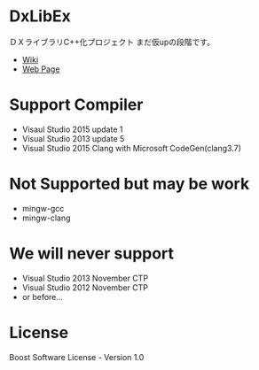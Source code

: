 ﻿# DxLibEx
ＤＸライブラリC++化プロジェクト
まだ仮upの段階です。

- [Wiki](https://github.com/Nagarei/DxLibEx/wiki)
- [Web Page](http://nagarei.github.io/DxLibEx/index.html)

# Support Compiler
- Visaul Studio 2015 update 1
- Visual Studio 2013 update 5
- Visual Studio 2015 Clang with Microsoft CodeGen(clang3.7)

# Not Supported but may be work
- mingw-gcc
- mingw-clang

# We will never support
- Visual Studio 2013 November CTP
- Visual Studio 2012 November CTP
- or before...

# License
Boost Software License - Version 1.0
